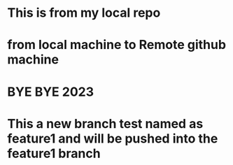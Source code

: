 # This is from my local repo
# from local machine to Remote github machine
# BYE BYE 2023

# This a new branch test named as feature1 and will be pushed into the feature1 branch

